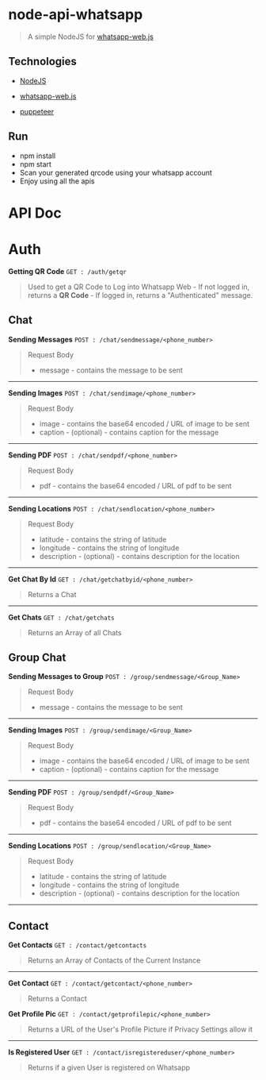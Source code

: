 # node-api-whatsapp
> A simple NodeJS for [whatsapp-web.js](https://github.com/nawfalajli/nodejs-api-whatsapp)

## Technologies

-  [NodeJS](https://nodejs.org/en/)

-  [whatsapp-web.js](https://wwebjs.dev/guide/)

-  [puppeteer](https://pptr.dev/)

## Run

- npm install
- npm start
- Scan your generated qrcode using your whatsapp account
- Enjoy using all the apis

# API Doc
# Auth
**Getting QR Code**
 ``GET : /auth/getqr``
> Used to get a QR Code to Log into Whatsapp Web
	- If not logged in, returns a **QR Code**
	- If logged in, returns a "Authenticated" message.

## Chat
**Sending Messages**
``POST : /chat/sendmessage/<phone_number>``
> Request Body
> - message - contains the message to be sent
<hr>

**Sending Images**
``POST : /chat/sendimage/<phone_number>``
> Request Body
> - image - contains the base64 encoded / URL of image to be sent
> - caption - (optional) - contains caption for the message
<hr>

**Sending PDF**
``POST : /chat/sendpdf/<phone_number>``
> Request Body
> - pdf - contains the base64 encoded / URL of pdf to be sent
<hr>

**Sending Locations**
``POST : /chat/sendlocation/<phone_number>``
> Request Body
> - latitude - contains the string of latitude
> - longitude - contains the string of longitude
> - description - (optional) - contains description for the location
<hr>

**Get Chat By Id**
``GET : /chat/getchatbyid/<phone_number>``
>Returns a Chat

<hr>

**Get Chats**
``GET : /chat/getchats``
>Returns an Array of all Chats


## Group Chat
**Sending Messages to Group**
``POST : /group/sendmessage/<Group_Name>``
> Request Body
> - message - contains the message to be sent
<hr>

**Sending Images**
``POST : /group/sendimage/<Group_Name>``
> Request Body
> - image - contains the base64 encoded / URL of image to be sent
> - caption - (optional) - contains caption for the message
<hr>

**Sending PDF**
``POST : /group/sendpdf/<Group_Name>``
> Request Body
> - pdf - contains the base64 encoded / URL of pdf to be sent
<hr>

**Sending Locations**
``POST : /group/sendlocation/<Group_Name>``
> Request Body
> - latitude - contains the string of latitude
> - longitude - contains the string of longitude
> - description - (optional) - contains description for the location
<hr>


## Contact
**Get Contacts**
``GET : /contact/getcontacts``
>Returns an Array of Contacts of the Current Instance

<hr>

**Get Contact**
``GET : /contact/getcontact/<phone_number>``
>Returns a Contact

</hr>

**Get Profile Pic**
``GET : /contact/getprofilepic/<phone_number>``
>Returns a URL of the User's Profile Picture if Privacy Settings allow it

<hr>

**Is Registered User**
``GET : /contact/isregistereduser/<phone_number>``
>Returns if a given User is registered on Whatsapp

